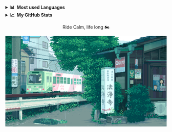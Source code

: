 <details>
  <summary><b>📊&nbsp;&nbsp;Most used Languages</b></summary>
  <br/>
  <p align="center"><br>
 <p align="center"><br>
  <a href="https://github.com/shadeiax">
    <img src="https://github-readme-stats.vercel.app/api/top-langs/?username=shadeiax&theme=dark"/>
     </a>
  </p>
</details>

<details>
  <summary><b>📈&nbsp;&nbsp;My GitHub Stats</b></summary>
  <br/>
  <p align="center"><br>
  <a href="https://github.com/yungbeatz">
    <img src="https://github-readme-stats.vercel.app/api?username=shadeiax&show_icons=true&theme=dark"/>
     </a>
</details>



<p align="center">Ride Calm, life long 🏍️</p>

![](./2825711.gif)
